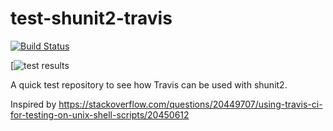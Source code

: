 test-shunit2-travis
===================

[![Build Status](https://travis-ci.org/soulseekah/test-shunit2-travis.png?branch=master)](https://travis-ci.org/soulseekah/test-shunit2-travis)

[![test results](https://stage.cloudqa.io/Recoder/SuiteBadge/125?token=yH7Bp0v5Zg3e0uZgfFlEtAvq6iUmqcVRjvkhUpsQao0=)



A quick test repository to see how Travis can be used with shunit2.

Inspired by https://stackoverflow.com/questions/20449707/using-travis-ci-for-testing-on-unix-shell-scripts/20450612
